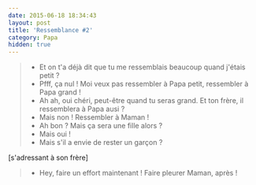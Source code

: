 ```yaml
---
date: 2015-06-18 18:34:43
layout: post
title: 'Ressemblance #2'
category: Papa
hidden: true
---
```


> - Et on t'a déjà dit que tu me ressemblais beaucoup quand j'étais petit ?
> - Pfff, ça nul ! Moi veux pas ressembler à Papa petit, ressembler à Papa grand !
> - Ah ah, oui chéri, peut-être quand tu seras grand. Et ton frère, il ressemblera à Papa ausi ?
> - Mais non ! Ressembler à Maman !
> - Ah bon ? Mais ça sera une fille alors ?
> - Mais oui !
> - Mais s'il a envie de rester un garçon ?

[s'adressant à son frère]

> - Hey, faire un effort maintenant ! Faire pleurer Maman, après !


